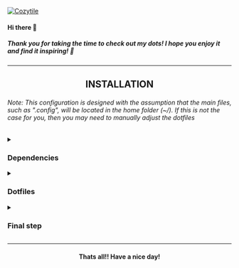 <a href='#'><img align="center" src="./Assets/PreviewI.png" alt="Cozytile"></a>


<div align="left">

#### Hi there 👋 
</div>
<div align="left">

##### Thank you for taking the time to check out my dots! I hope you enjoy it and find it inspiring! 🖤
             
---       
</div>



<div align="center">

## INSTALLATION
</div>

###### Note: This configuration is designed with the assumption that the main files, such as ".config", will be located in the home folder (~/). If this is not the case for you, then you may need to manually adjust the dotfiles

<details>
<summary><h3>Dependencies</h3></summary>

###### The first step is to install the necessary prerequisites. I am using an AUR helper called Paru, but please note that this may differ for you.

- Installation using paru

```sh 
paru -Syu base-devel qtile python-psutil pywal-git picom-jonaburg-fix dunst zsh starship mpd ncmpcpp playerctl brightnessctl alacritty pfetch htop flameshot thunar roficlip rofi ranger cava pulseaudio pavucontrol neovim vim git
```
- Fonts required for the bar and other utils

 ➺ [Font Awesome](https://fontawesome.com/)

 ➺ [JetBrains Mono](https://www.jetbrains.com/lp/mono/)

###### Download the zip files for these fonts, extract them and put them into ``.local/share/fonts/`` or ``/usr/share/fonts/``

</details>

<details>
<summary><h3>Dotfiles</h3></summary>

###### Now that all the necessary prerequisites have been installed, the next step is to copy the dotfiles to replicate my setup! 

- Clone the repo and cd into the cloned folder.
```sh
git clone https://github.com/Darkkal44/CozyTile 
cd Cozytile
```

###### Now that you're in the cloned folder, choose the colorscheme that you'd like to install using the script.

- Execute the script
```sh
chmod +x install
./install
```
###### This script not only provides you with a selection of colorschemes but also creates a backup of the configuration part that will be replaced. In case you want to revert back, the backup is easily available for you. The script will also setup your terminal, it'll install and configure zsh, oh-my-zsh, starship and some plugins.

###### Rerun the script incase you wanna change the colorscheme in the future! More color scheme's coming sooonn!!

</details>

<details>
<summary><h3>Final step</h3></summary>

###### Now that you're done with copying the dotfiles, it's time to hop into Qtile. This requires installing a display manager like sddm. Here are the steps to install sddm:

- Install it using paru
```sh
paru -Sy sddm
```

- Enable and start sddm

```sh
sudo systemctl enable sddm && sudo systemctl start sddm
```
###### Now that you're in the login screen of sddm, just hope into the Qtile wm and viola ✨ 

- Enjoy!

##### Congratulations! You have successfully replicated my setup! Feel free to experiment with the configurations and enjoy!!!

</details>

---

<div align="center">

#### Thats all!! Have a nice day!

</div>
